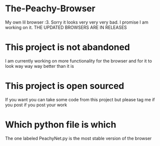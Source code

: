 # The-Peachy-Browser
My own lil browser :3. Sorry it looks very very very bad. I promise I am working on it. THE UPDATED BROWSERS ARE IN RELEASES

# This project is not abandoned
I am currently working on more functionality for the browser and for it to look way way way better than it is

# This project is open sourced
If you want you can take some code from this project but please tag me if you post if you post your work

# Which python file is which
The one labeled PeachyNet.py is the most stable version of the browser
